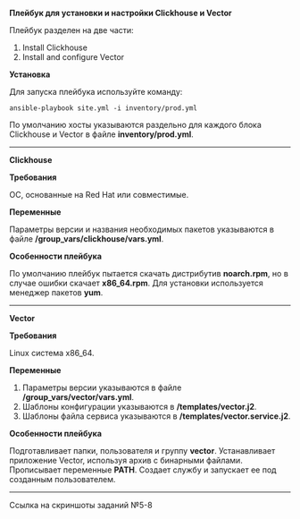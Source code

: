 **Плейбук для установки и настройки Clickhouse и Vector**

Плейбук разделен на две части:

   1. Install Clickhouse
   2. Install and configure Vector

**Установка**

Для запуска плейбука используйте команду:

```
ansible-playbook site.yml -i inventory/prod.yml
```
По умолчанию хосты указываются раздельно для каждого блока Clickhouse и Vector в файле **inventory/prod.yml**.

------------------

**Clickhouse**

**Требования**

ОС, основанные на Red Hat или совместимые.

**Переменные**

Параметры версии и названия необходимых пакетов указываются в файле **/group_vars/clickhouse/vars.yml**.

**Особенности плейбука**

По умолчанию плейбук пытается скачать дистрибутив **noarch.rpm**, но в случае ошибки скачает **x86_64.rpm**.
Для установки используется менеджер пакетов **yum**.

------------------

**Vector**

**Требования**

Linux система x86_64.

**Переменные**

1. Параметры версии указываются в файле **/group_vars/vector/vars.yml**.
2. Шаблоны конфигурации указываются в **/templates/vector.j2**.
3. Шаблоны файла сервиса указываются в **/templates/vector.service.j2**.

**Особенности плейбука**

Подготавливает папки, пользователя и группу **vector**.
Устанавливает приложение Vector, используя архив с бинарными файлами.
Прописывает переменные **PATH**.
Создает службу и запускает ее под созданным пользователем.

------------------

Ссылка на скриншоты заданий №5-8








